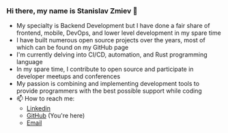 ### Hi there, my name is Stanislav Zmiev 👋

- My specialty is Backend Development but I have done a fair share of frontend, mobile, DevOps, and lower level development in my spare time 
- I have built numerous open source projects over the years, most of which can be found on my GitHub page
- I'm currently delving into CI/CD, automation, and Rust programming language
- In my spare time, I contribute to open source and participate in developer meetups and conferences
- My passion is combining and implementing development tools to provide programmers with the best possible support while coding
- 📫 How to reach me:
  - [Linkedin](https://www.linkedin.com/in/stanislav-zmiev/)
  - [GitHub](https://github.com/Ovsyanka83) (You're here)
  - [Email](mailto:szmiev2000@gmail.com)
